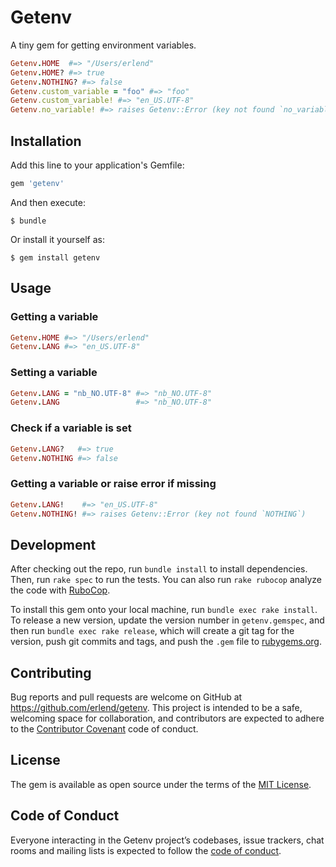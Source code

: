 # Getenv

A tiny gem for getting environment variables.

```ruby
Getenv.HOME  #=> "/Users/erlend"
Getenv.HOME? #=> true
Getenv.NOTHING? #=> false
Getenv.custom_variable = "foo" #=> "foo"
Getenv.custom_variable! #=> "en_US.UTF-8"
Getenv.no_variable! #=> raises Getenv::Error (key not found `no_variable`)
```

## Installation

Add this line to your application's Gemfile:

```ruby
gem 'getenv'
```

And then execute:

    $ bundle

Or install it yourself as:

    $ gem install getenv

## Usage

### Getting a variable

```ruby
Getenv.HOME #=> "/Users/erlend"
Getenv.LANG #=> "en_US.UTF-8"
```

###  Setting a variable

```ruby
Getenv.LANG = "nb_NO.UTF-8" #=> "nb_NO.UTF-8"
Getenv.LANG                 #=> "nb_NO.UTF-8"
```

### Check if a variable is set

```ruby
Getenv.LANG?   #=> true
Getenv.NOTHING #=> false
```

### Getting a variable or raise error if missing

```ruby
Getenv.LANG!    #=> "en_US.UTF-8"
Getenv.NOTHING! #=> raises Getenv::Error (key not found `NOTHING`)
```

## Development

After checking out the repo, run `bundle install` to install dependencies. Then,
run `rake spec` to run the tests. You can also run `rake rubocop` analyze the
code with [RuboCop](https://www.rubocop.org/en/stable/).

To install this gem onto your local machine, run `bundle exec rake install`. To
release a new version, update the version number in `getenv.gemspec`, and then
run `bundle exec rake release`, which will create a git tag for the version,
push git commits and tags, and push the `.gem` file to
[rubygems.org](https://rubygems.org).

## Contributing

Bug reports and pull requests are welcome on GitHub at
https://github.com/erlend/getenv. This project is intended to be a safe,
welcoming space for collaboration, and contributors are expected to adhere to
the [Contributor Covenant](http://contributor-covenant.org) code of conduct.

## License

The gem is available as open source under the terms of the [MIT
License](https://opensource.org/licenses/MIT).

## Code of Conduct

Everyone interacting in the Getenv project’s codebases, issue trackers, chat
rooms and mailing lists is expected to follow the [code of
conduct](https://github.com/erlend/getenv/blob/master/CODE_OF_CONDUCT.md).
